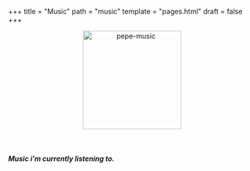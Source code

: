 +++
title = "Music"
path = "music"
template = "pages.html"
draft = false
+++

<p align="center">
  <img src="https://sachinsenal0x64.github.io/picx-images-hosting/music-pepe.3qfwzp39mn0g.gif" alt="pepe-music" height="200px" width="200px" />
</p>


<br>

##### <p>Music i'm currently listening to.</p>

<br>
<head>
  <style>
    .container {
      text-align: center;
    }
    .left {
      float: left;
    }
    .right {
      float: right;
    }
    embed {
      max-width: 300px;
      opacity: 0;
      }
    
  </style>
</head>
<body>

<div class="container">
  <span class="left">
    <embed src="https://embed.tidal.com/tracks/294404537?disableAnalytics=true" type="audio/mpeg" width="100%" height="90" onload="this.style.opacity = 1;">
    <embed src="https://embed.tidal.com/tracks/294404536?disableAnalytics=true" type="audio/mpeg" width="100%" height="90" onload="this.style.opacity = 1;">
  </span>

  <span class="right">
    <embed src="https://embed.tidal.com/tracks/294404535?disableAnalytics=true" type="audio/mpeg" width="100%" height="90" onload="this.style.opacity = 1;">
    <embed src="https://embed.tidal.com/tracks/138790325?disableAnalytics=true" type="audio/mpeg" width="100%" height="90" onload="this.style.opacity = 1;">
  </span>
</div>
